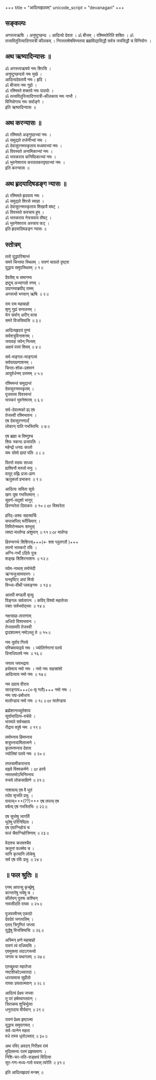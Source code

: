 +++
title = "आदित्यहृदयम्"
unicode_script = "devanagari"
+++

## सङ्कल्पः
अगस्त्यऋषिः । अनुष्टुप्छन्दः ।  आदित्यो देवता ।
ॐ बीजम् । रश्मिमतेरिति शक्तिः । ॐ तत्सवितुरित्यादिगायत्री कीलकम् ।
निरस्ताशेषविघ्नतया ब्रह्मविद्यासिद्धौ सर्वत्र जयसिद्धौ च विनियोगः ।

## अथ ऋष्यादिन्यासः ॥

ॐ अगस्त्यऋषये नमः शिरसि ।  
अनुष्टुप्छन्दसे नमः मुखे ।  
आदित्यदेवतायै नमः। हृदि ।  
ॐ बीजाय नमः गुह्ये ।  
ॐ रश्मिमते शक्तये नमः पादयोः ।  
ॐ तत्सवितुरित्यादिगायत्री-कीलकाय नमः नाभौ ।  
विनियोगाय नमः सर्वाङ्गे ।  
इति ऋष्यादिन्यासः ॥

## अथ करन्यासः ॥

ॐ रश्मिमते अङ्गुष्ठाभ्यां नमः ।  
ॐ समुद्यते तर्जनीभ्यां नमः ।  
ॐ देवासुरनमस्कृताय मध्यमाभ्यां नमः ।  
ॐ विवस्वते अनामिकाभ्यां नमः ।  
ॐ भास्कराय कनिष्ठिकाभ्यां नमः ।  
ॐ भुवनेश्वराय करतलकरपृष्ठाभ्यां नमः ।  
इति करन्यासः ॥

## अथ हृदयादिषडङ्ग न्यासः ॥

ॐ रश्मिमते हृदयाय नमः ।  
ॐ समुद्यते शिरसे स्वाहा ।  
ॐ देवासुरनमस्कृताय शिखायै वषट् ।  
ॐ विवस्वते कवचाय हुम् ।  
ॐ भास्कराय नेत्रत्रयाय वौषट् ।  
ॐ भुवनेश्वराय अस्त्राय फट् ।  
इति हृदयादिषडङ्ग न्यासः ॥

## स्तोत्रम्

ततो युद्धपरिश्रान्तं  
समरे चिन्तया स्थितम् ।
रावणं चाग्रतो दृष्ट्वा  
युद्धाय समुपस्थितम् ॥ १॥

दैवतैश् च समागम्य  
द्रष्टुम् अभ्यागतो रणम् ।  
उपागम्याब्रवीद् रामम्  
अगस्त्यो भगवान् ऋषिः ॥ २॥

राम राम महाबाहो  
शृणु गुह्यं सनातनम् ।  
येन सर्वान् अरीन् वत्स  
समरे विजयिष्यसि ॥ ३॥

आदित्यहृदयं पुण्यं  
सर्वशत्रुविनाशनम् ।  
जयावहं जपेन् नित्यम्  
अक्षयं परमं शिवम् ॥ ४॥

सर्व-मङ्गल-माङ्गल्यं  
सर्वपापप्रणाशनम् ।  
चिन्ता-शोक-प्रशमनं  
आयुर्वर्धनम् उत्तमम् ॥ ५॥

रश्मिमन्तं समुद्यन्तं  
देवासुरनमस्कृतम् ।  
पूजयस्व विवस्वन्तं  
भास्करं भुवनेश्वरम् ॥ ६॥

सर्व-देवात्मको ह्य् एष  
तेजस्वी रश्मिभावनः ।  
एष देवासुरगणाल्ँ  
लोकान् पाति गभस्तिभिः ॥ ७॥

एष ब्रह्मा च विष्णुश्च  
शिवः स्कन्दः प्रजापतिः ।  
महेन्द्रो धनदः कालो  
यमः सोमो ह्यपां पतिः ॥ ८॥

पितरो वसवः साध्या  
ह्यश्विनौ मरुतो मनुः ।  
वायुर् वह्निः प्रजा-प्राण  
ऋतुकर्ता प्रभाकरः ॥ ९॥

आदित्यः सविता सूर्यः  
खगः पूषा गभस्तिमान् ।  
सुवर्ण-सदृशो भानुर्  
हिरण्यरेता दिवाकरः ॥ १०॥  or  विश्वरेता

हरिद्-अश्वः सहस्रार्चिः  
सप्तसप्तिर् मरीचिमान् ।  
तिमिरोन्मथनः शम्भुस्  
त्वष्टा मार्ताण्ड अंशुमान् ॥ ११॥  or  मार्तण्ड

हिरण्यगर्भः शिशिरस्+++(← शश प्लुतगतौ )+++  
तपनो भास्करो रविः ।  
अग्नि-गर्भो ऽदितेः पुत्रः  
शङ्खः शिशिरनाशनः ॥ १२॥

व्योम-नाथस् तमोभेदी  
ऋग्यजुःसामपारगः ।  
घनवृष्टिर् अपां मित्रो  
विन्ध्य-वीथी प्लवङ्गमः ॥ १३॥

आतपी मण्डली मृत्युः  
पिङ्गलः सर्वतापनः ।
कविर् विश्वो महातेजाः  
रक्तः सर्वभवोद्भवः ॥ १४॥

नक्षत्रग्रह-ताराणाम्  
अधिपो विश्वभावनः ।  
तेजसामपि तेजस्वी  
द्वादशात्मन् नमोऽस्तु ते ॥ १५॥

नमः पूर्वाय गिरये  
पश्चिमायाद्रये नमः ।
ज्योतिर्गणानां पतये  
दिनाधिपतये नमः ॥ १६॥

जयाय जयभद्राय  
हर्यश्वाय नमो नमः ।
नमो नमः सहस्रांशो  
आदित्याय नमो नमः ॥ १७॥

नम उग्राय वीराय  
सारङ्गाय+++(←सृ गतौ)+++ नमो नमः ।  
नमः पद्म-प्रबोधाय  
मार्ताण्डाय नमो नमः ॥ १८॥  or  मार्तण्डाय

ब्रह्मेशानाच्युतेशाय  
सूर्यायादित्य-वर्चसे ।  
भास्वते सर्वभक्षाय  
रौद्राय वपुषे नमः ॥ १९॥

तमोघ्नाय हिमघ्नाय  
शत्रुघ्नायामितात्मने ।  
कृतघ्नघ्नाय देवाय  
ज्योतिषां पतये नमः ॥ २०॥

तप्तचामीकराभाय  
वह्नये विश्वकर्मणे ।  or  हरये   
नमस्तमोऽभिनिघ्नाय  
रुचये लोकसाक्षिणे ॥ २१॥

नाशयत्य् एष वै भूतं  
तदेव सृजति प्रभुः ।  
पायत्य्+++(??)+++ एष तपत्य् एष  
वर्षत्य् एष गभस्तिभिः ॥ २२॥

एष सुप्तेषु जागर्ति  
भूतेषु परिनिष्ठितः ।  
एष एवाग्निहोत्रं च  
फलं चैवाग्निहोत्रिणाम् ॥ २३॥

वेदाश्च क्रतवश्चैव  
क्रतूनां फलमेव च ।  
यानि कृत्यानि लोकेषु  
सर्व एष रविः प्रभुः ॥ २४॥

## ॥ फल श्रुतिः ॥

एनम् आपत्सु कृच्छ्रेषु  
कान्तारेषु भयेषु च ।  
कीर्तयन् पुरुषः कश्चिन्  
नावसीदति राघव ॥ २५॥

पूजयस्वैनम् एकाग्रो  
देवदेवं जगत्पतिम् ।  
एतत् त्रिगुणितं जप्त्वा  
युद्धेषु विजयिष्यसि ॥ २६॥

अस्मिन् क्षणे महाबाहो  
रावणं त्वं वधिष्यसि ।  
एवमुक्त्वा तदाऽगस्त्यो  
जगाम च यथागतम् ॥ २७॥

एतच्छ्रुत्वा महातेजा  
नष्टशोकोऽभवत्तदा ।  
धारयामास सुप्रीतो  
राघवः प्रयतात्मवान् ॥ २८॥

आदित्यं प्रेक्ष्य जप्त्वा  
तु परं हर्षमवाप्तवान् ।  
त्रिराचम्य शुचिर्भूत्वा  
धनुरादाय वीर्यवान् ॥ २९॥

रावणं प्रेक्ष्य हृष्टात्मा  
युद्धाय समुपागमत् ।  
सर्व-यत्नेन महता  
वधे तस्य धृतोऽभवत् ॥ ३०॥

अथ रविर् अवदन् निरीक्ष्य रामं  
मुदितमनाः परमं प्रहृष्यमाणः ।  
निशि-चर-पति-सङ्क्षयं विदित्वा  
सुर-गण-मध्य-गतो वचस् त्वरेति ॥ ३१॥

इति आदित्यहृदयं मन्त्रम् ॥  
